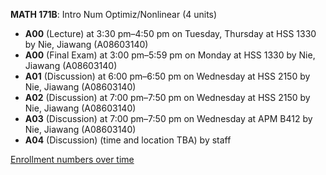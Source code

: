 **MATH 171B**: Intro Num Optimiz/Nonlinear (4 units)

- **A00** (Lecture) at 3:30 pm–4:50 pm on Tuesday, Thursday at HSS 1330 by Nie, Jiawang (A08603140)
- **A00** (Final Exam) at 3:00 pm–5:59 pm on Monday at HSS 1330 by Nie, Jiawang (A08603140)
- **A01** (Discussion) at 6:00 pm–6:50 pm on Wednesday at HSS 2150 by Nie, Jiawang (A08603140)
- **A02** (Discussion) at 7:00 pm–7:50 pm on Wednesday at HSS 2150 by Nie, Jiawang (A08603140)
- **A03** (Discussion) at 7:00 pm–7:50 pm on Wednesday at APM B412 by Nie, Jiawang (A08603140)
- **A04** (Discussion) (time and location TBA) by staff

[Enrollment numbers over time](./MATH171B.tsv)

